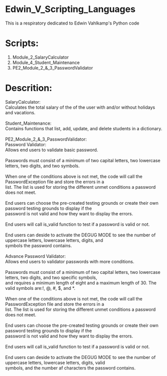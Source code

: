 # Edwin_V_Scripting_Languages

This is a respiratory dedicated to Edwin Vahlkamp's Python code 

# Scripts:
1. Module_2_SalaryCalculator
2. Module_4_Student_Maintenance
3. PE2_Module_2_&_3_PasswordValidator

# Descrition:
SalaryCalculator: <br>
    Calculates the total salary of the of the user with and/or without holidays and vacations.<br>
<br>
Student_Maintenance: <br>
    Contains functions that list, add, update, and delete students in a dictionary.<br>
<br>
PE2_Module_2_&_3_PasswordValidator: <br>
    Password Validator: <br>
        Allows end users to validate basic password. <br>
<br>
        Passwords must consist of a minimum of two capital letters, two lowercase letters, two digits, and two symbols. <br>
<br>
        When one of the conditions above is not met, the code will call the PasswordException file and store the errors in a <br>
        list.  The list is used for storing the different unmet conditions a password does not meet. <br>
<br>
        End users can choose the pre-created testing grounds or create their own password testing grounds to display if the <br>
        password is not valid and how they want to display the errors. <br>
<br>
        End users will call is_valid function to test if a password is valid or not. <br>
<br>
        End users can deside to activate the DEGUG MODE to see the number of uppercase letters, lowercase letters, digits, and <br>
        symbols the password contains. <br>
<br>
    Advance Password Validator: <br>
        Allows end users to validator passwords with more conditions. <br>
<br>
        Passwords must consist of a minimum of two capital letters, two lowercase letters, two digits, and two specific symbols, <br>
        and requires a minimum length of eight and a maximum length of 30.  The valid symbols are:!, @, #, $, and *. <br>
<br>
        When one of the conditions above is not met, the code will call the PasswordException file and store the errors in a <br>
        list.  The list is used for storing the different unmet conditions a password does not meet. <br>
<br>
        End users can choose the pre-created testing grounds or create their own password testing grounds to display if the <br>
        password is not valid and how they want to display the errors. <br>
<br>
        End users will call is_valid function to test if a password is valid or not. <br>
<br>
        End users can deside to activate the DEGUG MODE to see the number of uppercase letters, lowercase letters, digits, valid <br>
        symbols, and the number af characters the password contains. <br>
